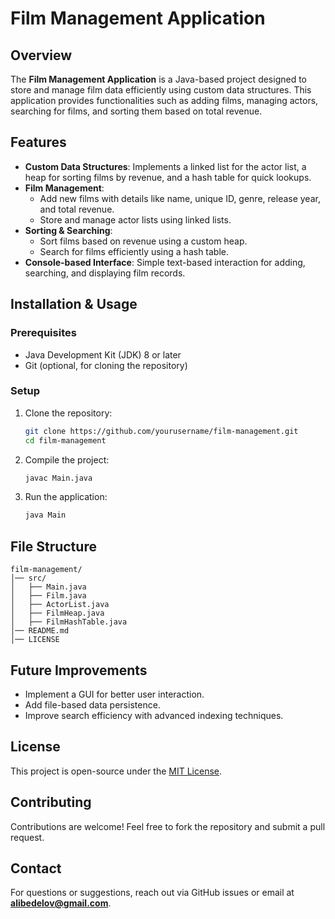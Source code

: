 # Film Management Application

## Overview
The **Film Management Application** is a Java-based project designed to store and manage film data efficiently using custom data structures. This application provides functionalities such as adding films, managing actors, searching for films, and sorting them based on total revenue.

## Features
- **Custom Data Structures**: Implements a linked list for the actor list, a heap for sorting films by revenue, and a hash table for quick lookups.
- **Film Management**:
  - Add new films with details like name, unique ID, genre, release year, and total revenue.
  - Store and manage actor lists using linked lists.
- **Sorting & Searching**:
  - Sort films based on revenue using a custom heap.
  - Search for films efficiently using a hash table.
- **Console-based Interface**: Simple text-based interaction for adding, searching, and displaying film records.

## Installation & Usage
### Prerequisites
- Java Development Kit (JDK) 8 or later
- Git (optional, for cloning the repository)

### Setup
1. Clone the repository:
   ```sh
   git clone https://github.com/yourusername/film-management.git
   cd film-management
   ```
2. Compile the project:
   ```sh
   javac Main.java
   ```
3. Run the application:
   ```sh
   java Main
   ```

## File Structure
```
film-management/
│── src/
│   ├── Main.java
│   ├── Film.java
│   ├── ActorList.java
│   ├── FilmHeap.java
│   ├── FilmHashTable.java
│── README.md
│── LICENSE
```

## Future Improvements
- Implement a GUI for better user interaction.
- Add file-based data persistence.
- Improve search efficiency with advanced indexing techniques.

## License
This project is open-source under the [MIT License](LICENSE).

## Contributing
Contributions are welcome! Feel free to fork the repository and submit a pull request.

## Contact
For questions or suggestions, reach out via GitHub issues or email at **alibedelov@gmail.com**.

